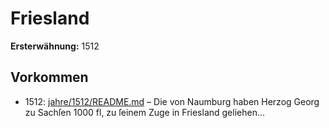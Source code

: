 # Friesland

**Ersterwähnung:** 1512

## Vorkommen
- 1512: [jahre/1512/README.md](../jahre/1512/README.md) – Die von Naumburg haben Herzog Georg zu Sachſen
1000 fl, zu ſeinem Zuge in Friesland geliehen...
